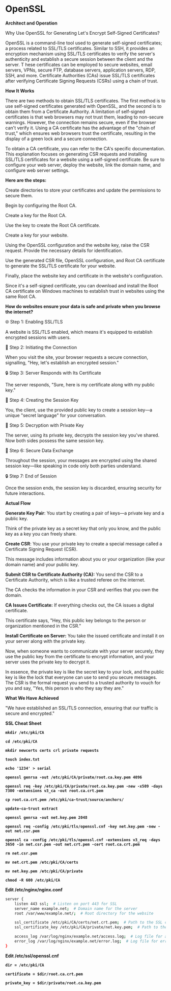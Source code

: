 # OpenSSL

**Architect and Operation**

Why Use OpenSSL for Generating Let's Encrypt Self-Signed Certificates?

OpenSSL is a command-line tool used to generate self-signed certificates; a process related to SSL/TLS certificates. Similar to SSH, it provides an encryption mechanism using SSL/TLS certificates to verify the server's authenticity and establish a secure session between the client and the server. T hese certificates can be employed to secure websites, email servers, VPNs, secure FTP, database servers, application servers, RDP, SSH, and more. Certificate Authorities (CAs) issue SSL/TLS certificates after verifying Certificate Signing Requests (CSRs) using a chain of trust.

**How It Works**

There are two methods to obtain SSL/TLS certificates. The first method is to use self-signed certificates generated with OpenSSL, and the second is to obtain them from a Certificate Authority. A limitation of self-signed certificates is that web browsers may not trust them, leading to non-secure warnings. However, the connection remains secure, even if the browser can't verify it. Using a CA certificate has the advantage of the "chain of trust," which ensures web browsers trust the certificate, resulting in the display of a green lock and a secure connection.

To obtain a CA certificate, you can refer to the CA's specific documentation. This explanation focuses on generating CSR requests and installing SSL/TLS certificates for a website using a self-signed certificate. Be sure to configure your web server, deploy the website, link the domain name, and configure web server settings.

**Here are the steps:**

Create directories to store your certificates and update the permissions to secure them.

Begin by configuring the Root CA.

Create a key for the Root CA.

Use the key to create the Root CA certificate.

Create a key for your website.

Using the OpenSSL configuration and the website key, raise the CSR request. Provide the necessary details for identification.

Use the generated CSR file, OpenSSL configuration, and Root CA certificate to generate the SSL/TLS certificate for your website.

Finally, place the website key and certificate in the website's configuration.

Since it's a self-signed certificate, you can download and install the Root CA certificate on Windows machines to establish trust in websites using the same Root CA.

**How do websites ensure your data is safe and private when you browse the internet?**

🌐 Step 1: Enabling SSL/TLS

A website is SSL/TLS enabled, which means it's equipped to establish encrypted sessions with users.

👋 Step 2: Initiating the Connection

When you visit the site, your browser requests a secure connection, signalling, "Hey, let's establish an encrypted session."

🔒 Step 3: Server Responds with Its Certificate

The server responds, "Sure, here is my certificate along with my public key."

🔑 Step 4: Creating the Session Key

You, the client, use the provided public key to create a session key—a unique "secret language" for your conversation.

🔐 Step 5: Decryption with Private Key

The server, using its private key, decrypts the session key you've shared. Now both sides possess the same session key.

🚀 Step 6: Secure Data Exchange

Throughout the session, your messages are encrypted using the shared session key—like speaking in code only both parties understand.

🔒 Step 7: End of Session

Once the session ends, the session key is discarded, ensuring security for future interactions.

**Actual Flow**

**Generate Key Pair**: You start by creating a pair of keys—a private key and a public key.

Think of the private key as a secret key that only you know, and the public key as a key you can freely share.

**Create CSR**: You use your private key to create a special message called a Certificate Signing Request (CSR).

This message includes information about you or your organization (like your domain name) and your public key.

**Submit CSR to Certificate Authority (CA):** You send the CSR to a Certificate Authority, which is like a trusted referee on the internet.

The CA checks the information in your CSR and verifies that you own the domain.

**CA Issues Certificate:** If everything checks out, the CA issues a digital certificate.

This certificate says, "Hey, this public key belongs to the person or organization mentioned in the CSR."

**Install Certificate on Server:** You take the issued certificate and install it on your server along with the private key.

Now, when someone wants to communicate with your server securely, they use the public key from the certificate to encrypt information, and your server uses the private key to decrypt it.

In essence, the private key is like the secret key to your lock, and the public key is like the lock that everyone can use to send you secure messages. The CSR is the formal request you send to a trusted authority to vouch for you and say, "Yes, this person is who they say they are."

**What We Have Achieved**

"We have established an SSL/TLS connection, ensuring that our traffic is secure and encrypted."

**SSL Cheat Sheet**

**`mkdir /etc/pki/CA`**

**`cd /etc/pki/CA`**

**`mkdir newcerts certs crl private requests`**

**`touch index.txt`**

**`echo '1234' > serial`**

**`openssl genrsa -out /etc/pki/CA/private/root.ca.key.pem 4096`**

**`openssl req -key /etc/pki/CA/private/root.ca.key.pem -new -x509 -days 7300 -extensions v3_ca -out root.ca.crt.pem`**

**`cp root.ca.crt.pem /etc/pki/ca-trust/source/anchors/`**

**`update-ca-trust extract`**

**`openssl genrsa -out net.key.pem 2048`**

**`openssl req -config /etc/pki/tls/openssl.cnf -key net.key.pem -new -out net.csr.pem`**

**`openssl ca -config /etc/pki/tls/openssl.cnf -extensions v3_req -days 3650 -in net.csr.pem -out net.crt.pem -cert root.ca.crt.pem`**

**`rm net.csr.pem`**

**`mv net.crt.pem /etc/pki/CA/certs`**

**`mv net.key.pem /etc/pki/CA/private`**

**`chmod -R 600 /etc/pki/CA`**

**Edit /etc/nginx/nginx.conf**

```bash
server {
    listen 443 ssl;  # Listen on port 443 for SSL
    server_name example.net;  # Domain name for the server
    root /var/www/example.net/;  # Root directory for the website

    ssl_certificate /etc/pki/CA/certs/net.crt.pem;  # Path to the SSL certificate
    ssl_certificate_key /etc/pki/CA/private/net.key.pem;  # Path to the SSL certificate key

    access_log /var/log/nginx/example.net/access.log;  # Log file for access logs
    error_log /var/log/nginx/example.net/error.log;  # Log file for error logs
}
```

**Edit /etc/ssl/openssl.cnf**

**`dir = /etc/pki/CA`**

**`certificate = $dir/root.ca.crt.pem`**

**`private_key = $dir/private/root.ca.key.pem`**
